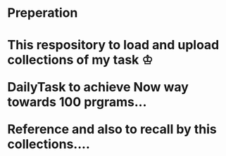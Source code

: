# Preperation
<h1>
This respository to load and upload collections of my task ♔

DailyTask to achieve Now way towards 100 prgrams...

Reference and also to recall by this collections....
</h1>
